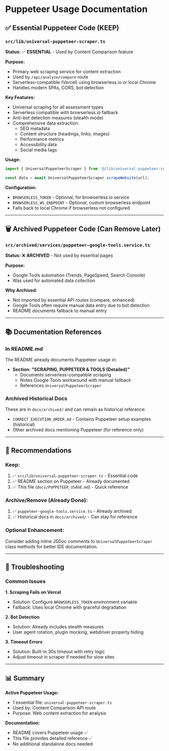 # Puppeteer Usage Documentation

## ✅ Essential Puppeteer Code (KEEP)

### `src/lib/universal-puppeteer-scraper.ts`

**Status:** ✅ **ESSENTIAL** - Used by Content Comparison feature

**Purpose:**
- Primary web scraping service for content extraction
- Used by `/api/analyze/compare` route
- Serverless-compatible (Vercel) using browserless.io or local Chrome
- Handles modern SPAs, CORS, bot detection

**Key Features:**
- Universal scraping for all assessment types
- Serverless compatible with browserless.io fallback
- Anti-bot detection measures (stealth mode)
- Comprehensive data extraction:
  - SEO metadata
  - Content structure (headings, links, images)
  - Performance metrics
  - Accessibility data
  - Social media tags

**Usage:**
```typescript
import { UniversalPuppeteerScraper } from '@/lib/universal-puppeteer-scraper';

const data = await UniversalPuppeteerScraper.scrapeWebsite(url);
```

**Configuration:**
- `BROWSERLESS_TOKEN` - Optional, for browserless.io service
- `BROWSERLESS_WS_ENDPOINT` - Optional, custom browserless endpoint
- Falls back to local Chrome if browserless not configured

---

## 🗑️ Archived Puppeteer Code (Can Remove Later)

### `src/archived/services/puppeteer-google-tools.service.ts`

**Status:** ❌ **ARCHIVED** - Not used by essential pages

**Purpose:**
- Google Tools automation (Trends, PageSpeed, Search Console)
- Was used for automated data collection

**Why Archived:**
- Not imported by essential API routes (compare, enhanced)
- Google Tools often require manual data entry due to bot detection
- README documents fallback to manual entry

---

## 📚 Documentation References

### In README.md

The README already documents Puppeteer usage in:
- **Section: "SCRAPING, PUPPETEER & TOOLS (Detailed)"**
  - Documents serverless-compatible scraping
  - Notes Google Tools workaround with manual fallback
  - References `UniversalPuppeteerScraper`

### Archived Historical Docs

These are in `docs/archived/` and can remain as historical reference:
- `CORRECT_EXECUTION_ORDER.md` - Contains Puppeteer setup examples (historical)
- Other archived docs mentioning Puppeteer (for reference only)

---

## 🎯 Recommendations

### Keep:
1. ✅ `src/lib/universal-puppeteer-scraper.ts` - Essential code
2. ✅ README section on Puppeteer - Already documented
3. ✅ This file (`docs/PUPPETEER_USAGE.md`) - Quick reference

### Archive/Remove (Already Done):
1. ✅ `puppeteer-google-tools.service.ts` - Already archived
2. ✅ Historical docs in `docs/archived/` - Can stay for reference

### Optional Enhancement:
Consider adding inline JSDoc comments to `UniversalPuppeteerScraper` class methods for better IDE documentation.

---

## 🔧 Troubleshooting

### Common Issues

**1. Scraping Fails on Vercel**
- Solution: Configure `BROWSERLESS_TOKEN` environment variable
- Fallback: Uses local Chrome with graceful degradation

**2. Bot Detection**
- Solution: Already includes stealth measures
- User agent rotation, plugin mocking, webdriver property hiding

**3. Timeout Errors**
- Solution: Built-in 30s timeout with retry logic
- Adjust timeout in scraper if needed for slow sites

---

## 📊 Summary

**Active Puppeteer Usage:**
- 1 essential file: `universal-puppeteer-scraper.ts`
- Used by: Content Comparison API route
- Purpose: Web content extraction for analysis

**Documentation:**
- README covers Puppeteer usage ✅
- This file provides detailed reference ✅
- No additional standalone docs needed


